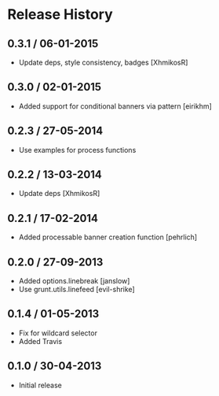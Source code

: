 # Release History

## 0.3.1 / 06-01-2015
* Update deps, style consistency, badges [XhmikosR]

## 0.3.0 / 02-01-2015
* Added support for conditional banners via pattern [eirikhm]

## 0.2.3 / 27-05-2014
* Use examples for process functions

## 0.2.2 / 13-03-2014
* Update deps [XhmikosR]

## 0.2.1 / 17-02-2014
* Added processable banner creation function [pehrlich]

## 0.2.0 / 27-09-2013
* Added options.linebreak [janslow]
* Use grunt.utils.linefeed [evil-shrike]

## 0.1.4 / 01-05-2013
* Fix for wildcard selector
* Added Travis

## 0.1.0 / 30-04-2013
* Initial release
